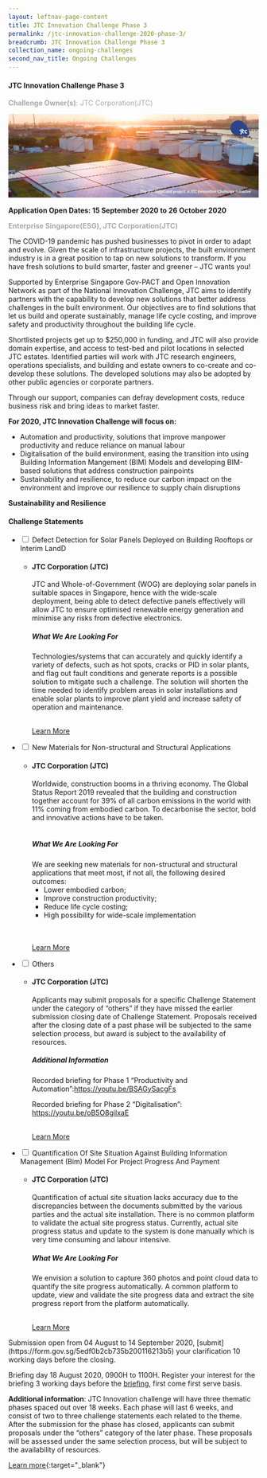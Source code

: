 ```yaml
---
layout: leftnav-page-content
title: JTC Innovation Challenge Phase 3
permalink: /jtc-innovation-challenge-2020-phase-3/
breadcrumb: JTC Innovation Challenge Phase 3
collection_name: ongoing-challenges
second_nav_title: Ongoing Challenges
---
```


#### JTC Innovation Challenge Phase 3

<font color="#a9a9a9"><b>Challenge Owner(s)</b>: JTC Corporation(JTC)</font>

[![1](/images/ongoing-challenges/JTC-Innovation-Challenge.jpg)](https://gov-pact.ipi-singapore.org/grant-call/jtc-innovation-challenge)

**Application Open Dates: 15 September 2020 to 26 October 2020**<br>

<font color=" #a9a9a9"><b>Enterprise Singapore(ESG), JTC Corporation(JTC)</b></font>

The COVID-19 pandemic has pushed businesses to pivot in order to adapt and evolve. Given the scale of infrastructure projects, the built environment industry is in a great position to tap on new solutions to transform. If you have fresh solutions to build smarter, faster and greener – JTC wants you!

Supported by Enterprise Singapore Gov-PACT and Open Innovation Network as part of the National Innovation Challenge, JTC aims to identify partners with the capability to develop new solutions that better address challenges in the built environment. Our objectives are to find solutions that let us build and operate sustainably, manage life cycle costing, and improve safety and productivity throughout the building life cycle.

Shortlisted projects get up to $250,000 in funding, and JTC will also provide domain expertise, and access to test-bed and pilot locations in selected JTC estates. Identified parties will work with JTC research engineers, operations specialists, and building and estate owners to co-create and co-develop these solutions. The developed solutions may also be adopted by other public agencies or corporate partners.

Through our support, companies can defray development costs, reduce business risk and bring ideas to market faster. 

<b>For 2020, JTC Innovation Challenge will focus on:</b>

<ul>
  <li>Automation and productivity, solutions that improve manpower productivity and reduce reliance on manual labour</li>
  <li>Digitalisation of the build environment, easing the transition into using Building Information Mangement (BIM) Models and developing BIM-based solutions that address construction painpoints</li>
  <li>Sustainability and resilience, to reduce our carbon impact on the environment and improve our resilience to supply chain disruptions</li>
</ul>

<b>Sustainability and Resilience</b><br>

<div id="wrapper">
    <h4> Challenge Statements </h4>
<ul>
    <li>
    <input type="checkbox" id="list-item-1">
    <label for="list-item-1" class="first">Defect Detection for Solar Panels Deployed on Building Rooftops or Interim LandD</label>
        <ul>
          <li><b><h4>JTC Corporation (JTC)</h4></b>JTC and Whole-of-Government (WOG) are deploying solar panels in suitable spaces in Singapore, hence with the wide-scale deployment, being able to detect defective panels effectively will allow JTC to ensure optimised renewable energy generation and minimise any risks from defective electronics.
<h5>What We Are Looking For</h5>
Technologies/systems that can accurately and quickly identify a variety of defects, such as hot spots, cracks or PID in solar plants, and flag out fault conditions and generate reports is a possible solution to mitigate such a challenge. The solution will shorten the time needed to identify problem areas in solar installations and enable solar plants to improve plant yield and increase safety of operation and maintenance.<br><br>

<a href="https://gov-pact.ipi-singapore.org/challenges/defect-detection-solar-panels-deployed-building-rooftops-or-interim-land" >Learn More</a>
          </li>
        </ul>
      </li>
     <li>
    <input type="checkbox" id="list-item-2">
    <label for="list-item-2">New Materials for Non-structural and Structural Applications</label>
      <ul>
        <li><b><h4>JTC Corporation (JTC)</h4></b>Worldwide, construction booms in a thriving economy. The Global Status Report 2019 revealed that the building and construction together account for 39% of all carbon emissions in the world with 11% coming from embodied carbon. To decarbonise the sector, bold and innovative actions have to be taken.<br><br>

<h5>What We Are Looking For</h5>
We are seeking new materials for non-structural and structural applications that meet most, if not all, the following desired outcomes:

<ul>
  <li>Lower embodied carbon;</li>
  <li>Improve construction productivity;</li>
  <li>Reduce life cycle costing;</li>
  <li>High possibility for wide-scale implementation</li>
</ul>
<br><br>


<a href="https://gov-pact.ipi-singapore.org/challenges/new-materials-non-structural-and-structural-applications-0" >Learn More</a>
        </li>
       </ul>
    </li>
    <li>
    <input type="checkbox" id="list-item-3">
    <label for="list-item-3">Others</label>
      <ul>
        <li><b><h4>JTC Corporation (JTC)</h4></b>Applicants may submit proposals for a specific Challenge Statement under the category of “others” if they have missed the earlier submission closing date of Challenge Statement. Proposals received after the closing date of a past phase will be subjected to the same selection process, but award is subject to the availability of resources.

<h5>Additional Information</h5>
Recorded briefing for Phase 1 “Productivity and Automation”:<a href="https://youtu.be/BSAGySacgFs">https://youtu.be/BSAGySacgFs</a> 

Recorded briefing for Phase 2 “Digitalisation”: <a href=" https://youtu.be/oB5O8gilxaE" > https://youtu.be/oB5O8gilxaE</a><br><br>


<a href="https://gov-pact.ipi-singapore.org/challenges/others-0" >Learn More</a>
        </li>
       </ul>
    </li>
    <li>
    <input type="checkbox" id="list-item-4">
    <label for="list-item-4">Quantification Of Site Situation Against Building Information Management (Bim) Model For Project Progress And Payment</label>
      <ul>
        <li><b><h4>JTC Corporation (JTC)</h4></b>Quantification of actual site situation lacks accuracy due to the discrepancies between the documents submitted by the various parties and the actual site installation. There is no common platform to validate the actual site progress status. Currently, actual site progress status and update to the system is done manually which is very time consuming and labour intensive.
<h5>What We Are Looking For</h5>
We envision a solution to capture 360 photos and point cloud data to quantify the site progress automatically. A common platform to update, view and validate the site progress data and extract the site progress report from the platform automatically.<br><br>


<a href="https://gov-pact.ipi-singapore.org/challenges/challenge-statement-4-quantification-site-situation-against-building-information" >Learn More</a>
        </li>
       </ul>
    </li>
</ul>
</div>
Submission open from 04 August to 14 September 2020, [submit](https://form.gov.sg/5edf0b2cb735b200116213b5) your clarification 10 working days before the closing.

Briefing day 18 August 2020, 0900H to 1100H. Register your interest for the briefing 3 working days before the [briefing](https://form.gov.sg/5edf7083ea153a0011efd59d), first come first serve basis.

<b>Additional information</b>: JTC Innovation challenge will have three thematic phases spaced out over 18 weeks. Each phase will last 6 weeks, and consist of two to three challenge statements each related to the theme. After the submission for the phase has closed, applicants can submit proposals under the “others” category of the later phase. These proposals will be assessed under the same selection process, but will be subject to the availability of resources. 

[Learn more](https://gov-pact.ipi-singapore.org/grant-call/jtc-innovation-challenge){:target="_blank"}
